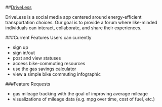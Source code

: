 ##<a href='http://boiling-river-4450.herokuapp.com/'>DriveLess</a>

DriveLess is a social media app centered around energy-efficient transportation choices.  Our goal is to provide a forum where like-minded individuals can interact, collaborate, and share their experiences.

###Current Features
Users can currently
- sign up
- sign in/out
- post and view statuses
- access bike-commuting resources
- use the gas savings calculator
- view a simple bike commuting infographic

###Feature Requests
- gas mileage tracking with the goal of improving average mileage
- visualizations of mileage data (e.g. mpg over time, cost of fuel, etc.)
